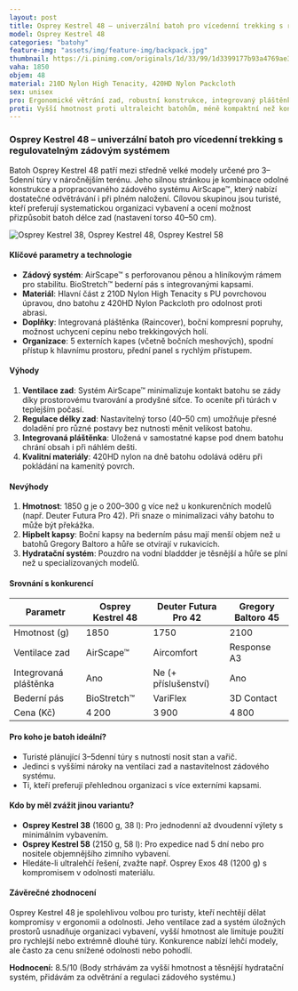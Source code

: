 ```yaml
---
layout: post
title: Osprey Kestrel 48 – univerzální batoh pro vícedenní trekking s regulovatelným zádovým systémem
model: Osprey Kestrel 48
categories: "batohy"
feature-img: "assets/img/feature-img/backpack.jpg"
thumbnail: https://i.pinimg.com/originals/1d/33/99/1d3399177b93a4769ae3ee53b8e3f6de.jpg
vaha: 1850
objem: 48
material: 210D Nylon High Tenacity, 420HD Nylon Packcloth
sex: unisex
pro: Ergonomické větrání zad, robustní konstrukce, integrovaný pláštěnka, variabilní organizace
proti: Vyšší hmotnost proti ultraleicht batohům, méně kompaktní než konkurence v podobné cenové kategorii
---
```


### Osprey Kestrel 48 – univerzální batoh pro vícedenní trekking s regulovatelným zádovým systémem

Batoh Osprey Kestrel 48 patří mezi středně velké modely určené pro 3–5denní túry v náročnějším terénu. Jeho silnou stránkou je kombinace odolné konstrukce a propracovaného zádového systému AirScape™, který nabízí dostatečné odvětrávání i při plném naložení. Cílovou skupinou jsou turisté, kteří preferují systematickou organizaci vybavení a ocení možnost přizpůsobit batoh délce zad (nastavení torso 40–50 cm).

![Osprey Kestrel 38, Osprey Kestrel 48, Osprey Kestrel 58](https://res.cloudinary.com/dvwv5cne3/image/fetch/w_auto,h_450,c_fill,g_auto,f_auto,q_auto/https://i.pinimg.com/originals/1d/33/99/1d3399177b93a4769ae3ee53b8e3f6de.jpg)

#### Klíčové parametry a technologie
- **Zádový systém**: AirScape™ s perforovanou pěnou a hliníkovým rámem pro stabilitu. BioStretch™ bederní pás s integrovanými kapsami.
- **Materiál**: Hlavní část z 210D Nylon High Tenacity s PU povrchovou úpravou, dno batohu z 420HD Nylon Packcloth pro odolnost proti abrasi.
- **Doplňky**: Integrovaná pláštěnka (Raincover), boční kompresní popruhy, možnost uchycení cepínu nebo trekkingových holí.
- **Organizace**: 5 externích kapes (včetně bočních meshových), spodní přístup k hlavnímu prostoru, přední panel s rychlým přístupem.

#### Výhody
1. **Ventilace zad**: Systém AirScape™ minimalizuje kontakt batohu se zády díky prostorovému tvarování a prodyšné síťce. To oceníte při túrách v teplejším počasí.
2. **Regulace délky zad**: Nastavitelný torso (40–50 cm) umožňuje přesné doladění pro různé postavy bez nutnosti měnit velikost batohu.
3. **Integrovaná pláštěnka**: Uložená v samostatné kapse pod dnem batohu chrání obsah i při náhlém dešti.
4. **Kvalitní materiály**: 420HD nylon na dně batohu odolává oděru při pokládání na kamenitý povrch.

#### Nevýhody
1. **Hmotnost**: 1850 g je o 200–300 g více než u konkurenčních modelů (např. Deuter Futura Pro 42). Při snaze o minimalizaci váhy batohu to může být překážka.
2. **Hipbelt kapsy**: Boční kapsy na bederním pásu mají menší objem než u batohů Gregory Baltoro a hůře se otvírají v rukavicích.
3. **Hydratační systém**: Pouzdro na vodní bladdder je těsnější a hůře se plní než u specializovaných modelů.

#### Srovnání s konkurencí
| Parametr          | Osprey Kestrel 48 | Deuter Futura Pro 42 | Gregory Baltoro 45 |
|-------------------|-------------------|----------------------|--------------------|
| Hmotnost (g)      | 1850              | 1750                 | 2100               |
| Ventilace zad     | AirScape™         | Aircomfort           | Response A3       |
| Integrovaná pláštěnka | Ano             | Ne (\+ příslušenství) | Ano               |
| Bederní pás       | BioStretch™       | VariFlex             | 3D Contact        |
| Cena (Kč)         | 4 200             | 3 900                | 4 800             |

#### Pro koho je batoh ideální?
- Turisté plánující 3–5denní túry s nutností nosit stan a vařič.
- Jedinci s vyššími nároky na ventilaci zad a nastavitelnost zádového systému.
- Ti, kteří preferují přehlednou organizaci s více externími kapsami.

#### Kdo by měl zvážit jinou variantu?
- **Osprey Kestrel 38** (1600 g, 38 l): Pro jednodenní až dvoudenní výlety s minimálním vybavením.
- **Osprey Kestrel 58** (2150 g, 58 l): Pro expedice nad 5 dní nebo pro nositele objemnějšího zimního vybavení.
- Hledáte-li ultralehčí řešení, zvažte např. Osprey Exos 48 (1200 g) s kompromisem v odolnosti materiálu.

#### Závěrečné zhodnocení
Osprey Kestrel 48 je spolehlivou volbou pro turisty, kteří nechtějí dělat kompromisy v ergonomii a odolnosti. Jeho ventilace zad a systém úložných prostorů usnadňuje organizaci vybavení, vyšší hmotnost ale limituje použití pro rychlejší nebo extrémně dlouhé túry. Konkurence nabízí lehčí modely, ale často za cenu snížené odolnosti nebo pohodlí.

**Hodnocení:** 8.5/10 (Body strhávám za vyšší hmotnost a těsnější hydratační systém, přidávám za odvětrání a regulaci zádového systému.)